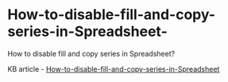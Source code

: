 # How-to-disable-fill-and-copy-series-in-Spreadsheet-
How to disable fill and copy series in Spreadsheet?

KB article - [How-to-disable-fill-and-copy-series-in-Spreadsheet](https://www.syncfusion.com/kb/11336/how-to-disable-fill-and-copy-series-in-wpf-spreadsheet)
